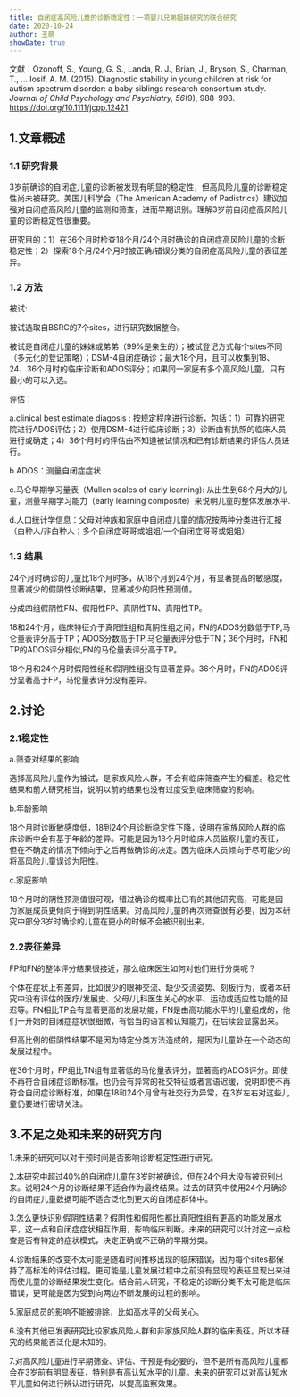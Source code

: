 ```yaml
---
title: 自闭症高风险儿童的诊断稳定性：一项婴儿兄弟姐妹研究的联合研究
date: 2020-10-24
author: 王萌
showDate: true
---
```


文献：Ozonoff, S., Young, G. S., Landa, R. J., Brian, J., Bryson, S., Charman, T., … Iosif, A. M. (2015). Diagnostic stability in young children at risk for autism spectrum disorder: a baby siblings research consortium study. *Journal of Child Psychology and Psychiatry, 56*(9), 988–998. https://doi.org/10.1111/jcpp.12421 

## 1.文章概述

### 1.1 研究背景

3岁前确诊的自闭症儿童的诊断被发现有明显的稳定性，但高风险儿童的诊断稳定性尚未被研究。美国儿科学会（The American Academy of Padistrics）建议加强对自闭症高风险儿童的监测和筛查，进而早期识别。理解3岁前自闭症高风险儿童的诊断稳定性很重要。

研究目的：1）在36个月时检查18个月/24个月时确诊的自闭症高风险儿童的诊断稳定性；2）探索18个月/24个月时被正确/错误分类的自闭症高风险儿童的表征差异。

### 1.2 方法

被试:

被试选取自BSRC的7个sites，进行研究数据整合。

被试是自闭症儿童的妹妹或弟弟（99%是亲生的）；被试登记方式每个sites不同（多元化的登记策略）；DSM-4自闭症确诊；最大18个月，且可以收集到18、24、36个月时的临床诊断和ADOS评分；如果同一家庭有多个高风险儿童，只有最小的可以入选。

评估：

a.clinical best estimate diagosis : 按规定程序进行诊断，包括：1）可靠的研究院进行ADOS评估；2）使用DSM-4进行临床诊断；3）诊断由有执照的临床人员进行或确定；4）36个月时的评估由不知道被试情况和已有诊断结果的评估人员进行。

b.ADOS：测量自闭症症状

c.马仑早期学习量表（Mullen scales of early learning): 从出生到68个月大的儿童，测量早期学习能力（early learning composite）来说明儿童的整体发展水平.

d.人口统计学信息：父母对种族和家庭中自闭症儿童的情况按两种分类进行汇报（白种人/非白种人；多个自闭症哥哥或姐姐/一个自闭症哥哥或姐姐）

### 1.3 结果

24个月时确诊的儿童比18个月时多，从18个月到24个月，有显著提高的敏感度，显著减少的假阴性诊断结果，显著减少的阳性预测值。

分成四组假阴性FN、假阳性FP、真阴性TN、真阳性TP。

18和24个月，临床特征介于真阳性组和真阴性组之间，FN的ADOS分数低于TP,马仑量表评分高于TP；ADOS分数高于TP,马仑量表评分低于TN；36个月时，FN和TP的ADOS评分相似,FN的马伦量表评分高于TP。

18个月和24个月时假阳性组和假阴性组没有显著差异。36个月时，FN的ADOS评分显著高于FP，马伦量表评分没有差异。

## 2.讨论

### 2.1稳定性

a.筛查对结果的影响

选择高风险儿童作为被试，是家族风险人群，不会有临床筛查产生的偏差。稳定性结果和前人研究相当，说明以前的结果也没有过度受到临床筛查的影响。

b.年龄影响

18个月时诊断敏感度低，18到24个月诊断稳定性下降，说明在家族风险人群的临床诊断中会有基于年龄的差异。可能是因为18个月时临床人员监察儿童的表征，但在不确定的情况下倾向于之后再做确诊的决定。因为临床人员倾向于尽可能少的将高风险儿童误诊为阳性。

c.家庭影响

18个月时的阴性预测值很可观，错过确诊的概率比已有的其他研究高，可能是因为家庭成员更倾向于得到阴性结果。对高风险儿童的再次筛查很有必要，因为本研究中部分3岁时确诊的儿童在更小的时候不会被识别出来。

### 2.2表征差异

FP和FN的整体评分结果很接近，那么临床医生如何对他们进行分类呢？

个体在症状上有差异，比如很少的眼神交流、缺少交流姿势、刻板行为，或者本研究中没有评估的医疗/发展史、父母/儿科医生关心的水平、运动或适应性功能的延迟等。FN相比TP会有显著更高的发展功能，FN是由高功能水平的儿童组成的，他们一开始的自闭症症状很细微，有恰当的语言和认知能力，在后续会显露出来。

但高比例的假阴性结果不是因为特定分类方法造成的，是因为儿童处在一个动态的发展过程中。

在36个月时，FP组比TN组有显著低的马伦量表评分，显著高的ADOS评分。即使不再符合自闭症诊断标准，也仍会有异常的社交特征或者言语迟缓，说明即使不再符合自闭症诊断标准，如果在18和24个月曾有社交行为异常，在3岁左右对这些儿童仍要进行密切关注。

## 3.不足之处和未来的研究方向

1.未来的研究可以对干预时间是否影响诊断稳定性进行研究。

2.本研究中超过40%的自闭症儿童在3岁时被确诊，但在24个月大没有被识别出来。说明24个月的诊断结果不适合作为最终结果。过去的研究中使用24个月确诊的自闭症儿童数据可能不适合泛化到更大的自闭症群体中。

3.怎么更快识别假阴性结果？假阴性和假阳性都比真阳性组有更高的功能发展水平，这一点和自闭症症状相互作用，影响临床判断。未来的研究可以针对这一点检查是否有特定的症状模式，决定正确或不正确的早期分类。

4.诊断结果的改变不太可能是随着时间推移出现的临床错误，因为每个sites都保持了高标准的评估过程。更可能是儿童发展过程中之前没有显现的表征显现出来进而使儿童的诊断结果发生变化。结合前人研究，不稳定的诊断分类不太可能是临床错误，更可能是因为受到向两边不断发展的过程的影响。

5.家庭成员的影响不能被排除，比如高水平的父母关心。

6.没有其他已发表研究比较家族风险人群和非家族风险人群的临床表征，所以本研究的结果能否泛化是未知的。

7.对高风险儿童进行早期筛查、评估、干预是有必要的，但不是所有高风险儿童都会在3岁前有明显表征，特别是有高认知水平的儿童。未来的研究可以对高认知水平儿童如何进行辨认进行研究，以提高监察效果。

